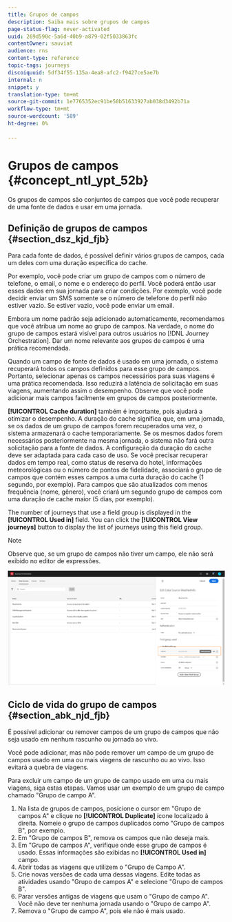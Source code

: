 ```yaml
---
title: Grupos de campos
description: Saiba mais sobre grupos de campos
page-status-flag: never-activated
uuid: 269d590c-5a6d-40b9-a879-02f5033863fc
contentOwner: sauviat
audience: rns
content-type: reference
topic-tags: journeys
discoiquuid: 5df34f55-135a-4ea8-afc2-f9427ce5ae7b
internal: n
snippet: y
translation-type: tm+mt
source-git-commit: 1e7765352ec91be50b51633927ab038d3492b71a
workflow-type: tm+mt
source-wordcount: '589'
ht-degree: 0%

---
```




# Grupos de campos {#concept_ntl_ypt_52b}

Os grupos de campos são conjuntos de campos que você pode recuperar de uma fonte de dados e usar em uma jornada.

## Definição de grupos de campos {#section_dsz_kjd_fjb}

Para cada fonte de dados, é possível definir vários grupos de campos, cada um deles com uma duração específica do cache.

Por exemplo, você pode criar um grupo de campos com o número de telefone, o email, o nome e o endereço do perfil. Você poderá então usar esses dados em sua jornada para criar condições. Por exemplo, você pode decidir enviar um SMS somente se o número de telefone do perfil não estiver vazio. Se estiver vazio, você pode enviar um email.

Embora um nome padrão seja adicionado automaticamente, recomendamos que você atribua um nome ao grupo de campos. Na verdade, o nome do grupo de campos estará visível para outros usuários no [!DNL Journey Orchestration]. Dar um nome relevante aos grupos de campos é uma prática recomendada.

Quando um campo de fonte de dados é usado em uma jornada, o sistema recuperará todos os campos definidos para esse grupo de campos. Portanto, selecionar apenas os campos necessários para suas viagens é uma prática recomendada. Isso reduzirá a latência de solicitação em suas viagens, aumentando assim o desempenho. Observe que você pode adicionar mais campos facilmente em grupos de campos posteriormente.

**[!UICONTROL Cache duration]** também é importante, pois ajudará a otimizar o desempenho. A duração do cache significa que, em uma jornada, se os dados de um grupo de campos forem recuperados uma vez, o sistema armazenará o cache temporariamente. Se os mesmos dados forem necessários posteriormente na mesma jornada, o sistema não fará outra solicitação para a fonte de dados. A configuração da duração do cache deve ser adaptada para cada caso de uso. Se você precisar recuperar dados em tempo real, como status de reserva do hotel, informações meteorológicas ou o número de pontos de fidelidade, associará o grupo de campos que contém esses campos a uma curta duração do cache (1 segundo, por exemplo). Para campos que são atualizados com menos frequência (nome, gênero), você criará um segundo grupo de campos com uma duração de cache maior (5 dias, por exemplo).

The number of journeys that use a field group is displayed in the **[!UICONTROL Used in]** field. You can click the **[!UICONTROL View journeys]** button to display the list of journeys using this field group.

>[!NOTE]
>
>Observe que, se um grupo de campos não tiver um campo, ele não será exibido no editor de expressões.

![](../assets/journey3bis.png)

## Ciclo de vida do grupo de campos {#section_abk_njd_fjb}

É possível adicionar ou remover campos de um grupo de campos que não seja usado em nenhum rascunho ou jornada ao vivo.

Você pode adicionar, mas não pode remover um campo de um grupo de campos usado em uma ou mais viagens de rascunho ou ao vivo. Isso evitará a quebra de viagens.

Para excluir um campo de um grupo de campo usado em uma ou mais viagens, siga estas etapas. Vamos usar um exemplo de um grupo de campo chamado &quot;Grupo de campo A&quot;.

1. Na lista de grupos de campos, posicione o cursor em &quot;Grupo de campos A&quot; e clique no **[!UICONTROL Duplicate]** ícone localizado à direita. Nomeie o grupo de campos duplicados como &quot;Grupo de campos B&quot;, por exemplo.
1. Em &quot;Grupo de campos B&quot;, remova os campos que não deseja mais.
1. Em &quot;Grupo de campos A&quot;, verifique onde esse grupo de campos é usado. Essas informações são exibidas no **[!UICONTROL Used in]** campo.
1. Abrir todas as viagens que utilizem o &quot;Grupo de Campo A&quot;.
1. Crie novas versões de cada uma dessas viagens. Edite todas as atividades usando &quot;Grupo de campos A&quot; e selecione &quot;Grupo de campos B&quot;.
1. Parar versões antigas de viagens que usam o &quot;Grupo de campo A&quot;. Você não deve ter nenhuma jornada usando o &quot;Grupo de campo A&quot;.
1. Remova o &quot;Grupo de campo A&quot;, pois ele não é mais usado.
